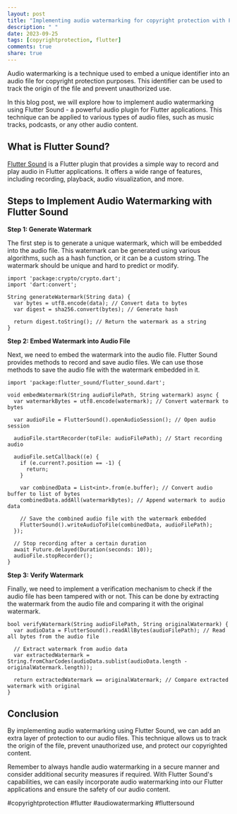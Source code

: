 ```yaml
---
layout: post
title: "Implementing audio watermarking for copyright protection with Flutter Sound"
description: " "
date: 2023-09-25
tags: [copyrightprotection, flutter]
comments: true
share: true
---
```


Audio watermarking is a technique used to embed a unique identifier into an audio file for copyright protection purposes. This identifier can be used to track the origin of the file and prevent unauthorized use.

In this blog post, we will explore how to implement audio watermarking using Flutter Sound - a powerful audio plugin for Flutter applications. This technique can be applied to various types of audio files, such as music tracks, podcasts, or any other audio content.

## What is Flutter Sound?

[Flutter Sound](https://pub.dev/packages/flutter_sound) is a Flutter plugin that provides a simple way to record and play audio in Flutter applications. It offers a wide range of features, including recording, playback, audio visualization, and more.

## Steps to Implement Audio Watermarking with Flutter Sound

**Step 1: Generate Watermark**

The first step is to generate a unique watermark, which will be embedded into the audio file. This watermark can be generated using various algorithms, such as a hash function, or it can be a custom string. The watermark should be unique and hard to predict or modify.

```
import 'package:crypto/crypto.dart';
import 'dart:convert';

String generateWatermark(String data) {
  var bytes = utf8.encode(data); // Convert data to bytes
  var digest = sha256.convert(bytes); // Generate hash

  return digest.toString(); // Return the watermark as a string
}
```

**Step 2: Embed Watermark into Audio File**

Next, we need to embed the watermark into the audio file. Flutter Sound provides methods to record and save audio files. We can use those methods to save the audio file with the watermark embedded in it.

```
import 'package:flutter_sound/flutter_sound.dart';

void embedWatermark(String audioFilePath, String watermark) async {
  var watermarkBytes = utf8.encode(watermark); // Convert watermark to bytes

  var audioFile = FlutterSound().openAudioSession(); // Open audio session

  audioFile.startRecorder(toFile: audioFilePath); // Start recording audio

  audioFile.setCallback((e) {
    if (e.current?.position == -1) {
      return;
    }

    var combinedData = List<int>.from(e.buffer); // Convert audio buffer to list of bytes
    combinedData.addAll(watermarkBytes); // Append watermark to audio data

    // Save the combined audio file with the watermark embedded
    FlutterSound().writeAudioToFile(combinedData, audioFilePath);
  });

  // Stop recording after a certain duration
  await Future.delayed(Duration(seconds: 10));
  audioFile.stopRecorder();
}
```

**Step 3: Verify Watermark**

Finally, we need to implement a verification mechanism to check if the audio file has been tampered with or not. This can be done by extracting the watermark from the audio file and comparing it with the original watermark.

```
bool verifyWatermark(String audioFilePath, String originalWatermark) {
  var audioData = FlutterSound().readAllBytes(audioFilePath); // Read all bytes from the audio file

  // Extract watermark from audio data
  var extractedWatermark = String.fromCharCodes(audioData.sublist(audioData.length - originalWatermark.length));

  return extractedWatermark == originalWatermark; // Compare extracted watermark with original
}
```

## Conclusion

By implementing audio watermarking using Flutter Sound, we can add an extra layer of protection to our audio files. This technique allows us to track the origin of the file, prevent unauthorized use, and protect our copyrighted content.

Remember to always handle audio watermarking in a secure manner and consider additional security measures if required. With Flutter Sound's capabilities, we can easily incorporate audio watermarking into our Flutter applications and ensure the safety of our audio content.

#copyrightprotection #flutter #audiowatermarking #fluttersound
